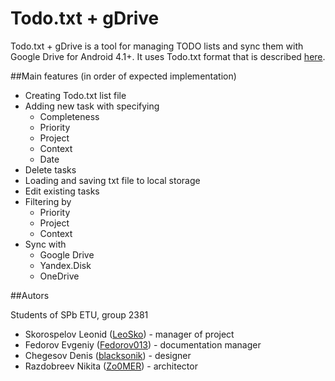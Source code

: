 # Todo.txt + gDrive
Todo.txt + gDrive is a tool for managing TODO lists and sync them with Google Drive for Android 4.1+. It uses Todo.txt format that is described [here](https://github.com/ginatrapani/todo.txt-cli/wiki/The-Todo.txt-Format).

##Main features
(in order of expected implementation)
* Creating Todo.txt list file
* Adding new task with specifying
  * Completeness
  * Priority
  * Project
  * Context
  * Date
* Delete tasks
* Loading and saving txt file to local storage
* Edit existing tasks
* Filtering by
  * Priority
  * Project
  * Context
* Sync with
  * Google Drive
  * Yandex.Disk
  * OneDrive

##Autors

Students of SPb ETU, group 2381
- Skorospelov Leonid ([LeoSko](https://github.com/LeoSko)) - manager of project
- Fedorov Evgeniy ([Fedorov013](https://github.com/Fedorov013)) - documentation manager
- Chegesov Denis ([blacksonik](https://github.com/blacksonik)) - designer
- Razdobreev Nikita ([Zo0MER](https://github.com/Zo0MER)) - architector
